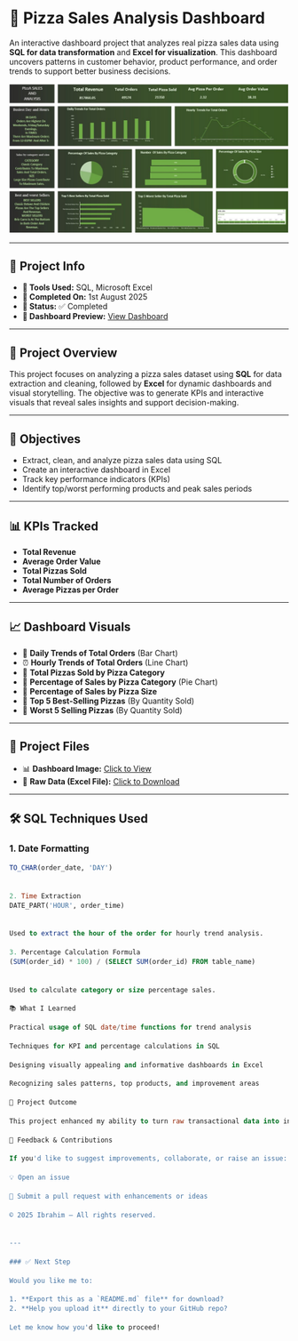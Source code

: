 # 🍕 Pizza Sales Analysis Dashboard

An interactive dashboard project that analyzes real pizza sales data using **SQL for data transformation** and **Excel for visualization**. This dashboard uncovers patterns in customer behavior, product performance, and order trends to support better business decisions.

![Pizza Dashboard](https://github.com/ibrahim22-11/Pizza-Sales-Analysis/blob/main/Dashboard..jpg)

---

## 📅 Project Info

- **🧰 Tools Used:** SQL, Microsoft Excel  
- **📁 Completed On:** 1st August 2025  
- **📌 Status:** ✅ Completed  
- **🔗 Dashboard Preview:** [View Dashboard](https://github.com/ibrahim22-11/Pizza-Sales-Analysis/blob/main/Dashboard..jpg)

---

## 🧾 Project Overview

This project focuses on analyzing a pizza sales dataset using **SQL** for data extraction and cleaning, followed by **Excel** for dynamic dashboards and visual storytelling. The objective was to generate KPIs and interactive visuals that reveal sales insights and support decision-making.

---

## 🎯 Objectives

- Extract, clean, and analyze pizza sales data using SQL  
- Create an interactive dashboard in Excel  
- Track key performance indicators (KPIs)  
- Identify top/worst performing products and peak sales periods  

---

## 📊 KPIs Tracked

- **Total Revenue**  
- **Average Order Value**  
- **Total Pizzas Sold**  
- **Total Number of Orders**  
- **Average Pizzas per Order**

---

## 📈 Dashboard Visuals

- 📅 **Daily Trends of Total Orders** (Bar Chart)  
- ⏰ **Hourly Trends of Total Orders** (Line Chart)  
- 🍕 **Total Pizzas Sold by Pizza Category**  
- 🧀 **Percentage of Sales by Pizza Category** (Pie Chart)  
- 🍕 **Percentage of Sales by Pizza Size**  
- 🥇 **Top 5 Best-Selling Pizzas** (By Quantity Sold)  
- 🥄 **Worst 5 Selling Pizzas** (By Quantity Sold)

---

## 📁 Project Files

- 📊 **Dashboard Image:** [Click to View](https://github.com/ibrahim22-11/Pizza-Sales-Analysis/blob/main/Dashboard..jpg)  
- 📄 **Raw Data (Excel File):** [Click to Download](https://github.com/ibrahim22-11/Pizza-Sales-Analysis/blob/main/RawData.xlsx)

---

## 🛠 SQL Techniques Used

### 1. Date Formatting  
```sql
TO_CHAR(order_date, 'DAY')


2. Time Extraction
DATE_PART('HOUR', order_time)


Used to extract the hour of the order for hourly trend analysis.

3. Percentage Calculation Formula
(SUM(order_id) * 100) / (SELECT SUM(order_id) FROM table_name)


Used to calculate category or size percentage sales.

📚 What I Learned

Practical usage of SQL date/time functions for trend analysis

Techniques for KPI and percentage calculations in SQL

Designing visually appealing and informative dashboards in Excel

Recognizing sales patterns, top products, and improvement areas

🚀 Project Outcome

This project enhanced my ability to turn raw transactional data into interactive insights using SQL + Excel. It represents a strong foundation in my data analytics portfolio, combining technical analysis, business insight, and storytelling.

💬 Feedback & Contributions

If you'd like to suggest improvements, collaborate, or raise an issue:

💡 Open an issue

🔁 Submit a pull request with enhancements or ideas

© 2025 Ibrahim — All rights reserved.


---

### ✅ Next Step

Would you like me to:

1. **Export this as a `README.md` file** for download?  
2. **Help you upload it** directly to your GitHub repo?

Let me know how you'd like to proceed!



